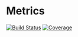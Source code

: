 # Metrics

[![Build Status](https://github.com/akai01/Metrics.jl/actions/workflows/CI.yml/badge.svg?branch=main)](https://github.com/akai01/Metrics.jl/actions/workflows/CI.yml?query=branch%3Amain)
[![Coverage](https://codecov.io/gh/akai01/Metrics.jl/branch/main/graph/badge.svg)](https://codecov.io/gh/akai01/Metrics.jl)
